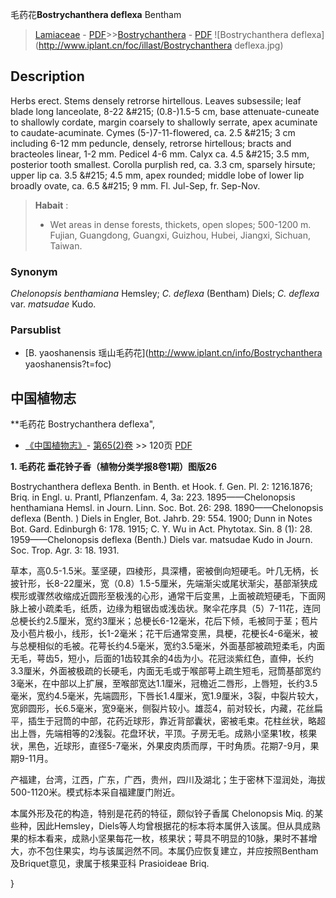 毛药花**Bostrychanthera deflexa** Bentham

> [Lamiaceae](http://www.iplant.cn/info/Lamiaceae?t=foc) - [PDF](http://www.iplant.cn/foc/pdf/Lamiaceae.pdf)>>[Bostrychanthera](http://www.iplant.cn/info/Bostrychanthera?t=foc) - [PDF](http://www.iplant.cn/foc/pdf/Bostrychanthera.pdf)
![Bostrychanthera deflexa](http://www.iplant.cn/foc/illast/Bostrychanthera deflexa.jpg)

## Description

Herbs erect. Stems densely retrorse hirtellous. Leaves subsessile; leaf blade long lanceolate, 8-22 &amp;#215; (0.8-)1.5-5 cm, base attenuate-cuneate to shallowly cordate, margin coarsely to shallowly serrate, apex acuminate to caudate-acuminate. Cymes (5-)7-11-flowered, ca. 2.5 &amp;#215; 3 cm including 6-12 mm peduncle, densely, retrorse hirtellous; bracts and bracteoles linear, 1-2 mm. Pedicel 4-6 mm. Calyx ca. 4.5 &amp;#215; 3.5 mm, posterior tooth smallest. Corolla purplish red, ca. 3.3 cm, sparsely hirsute; upper lip ca. 3.5 &amp;#215; 4.5 mm, apex rounded; middle lobe of lower lip broadly ovate, ca. 6.5 &amp;#215; 9 mm. Fl. Jul-Sep, fr. Sep-Nov.


> **Habait** : 
>* Wet areas in dense forests, thickets, open slopes; 500-1200 m. Fujian, Guangdong, Guangxi, Guizhou, Hubei, Jiangxi, Sichuan, Taiwan.

### Synonym
*Chelonopsis benthamiana* Hemsley; *C. deflexa* (Bentham) Diels; *C. deflexa* var. *matsudae* Kudo.



### Parsublist

* [B.  yaoshanensis  瑶山毛药花](http://www.iplant.cn/info/Bostrychanthera yaoshanensis?t=foc)

## 中国植物志



**毛药花 Bostrychanthera deflexa",



* [《中国植物志》](http://www.iplant.cn/frps)- [第65(2)卷](http://www.iplant.cn/frps/vol/65(2)) >> 120页 [PDF](http://www.iplant.cn/frps/pdf/65(2)/120.PDF)


**1. 毛药花 垂花铃子香（植物分类学报8卷1期）图版26**

Bostrychanthera deflexa Benth. in Benth. et Hook. f. Gen. Pl. 2: 1216.1876; Briq. in Engl. u. Prantl, Pflanzenfam. 4, 3a: 223. 1895——Chelonopsis henthamiana Hemsl. in Journ. Linn. Soc. Bot. 26: 298. 1890——Chelonopsis deflexa (Benth. ) Diels in Engler, Bot. Jahrb. 29: 554. 1900; Dunn in Notes Bot. Gard. Edinburgh 6: 178. 1915; C. Y. Wu in Act. Phytotax. Sin. 8 (1): 28. 1959——Chelonopsis deflexa (Benth.) Diels var. matsudae Kudo in Journ. Soc. Trop. Agr. 3: 18. 1931.

草本，高0.5-1.5米。茎坚硬，四棱形，具深槽，密被倒向短硬毛。叶几无柄，长披针形，长8-22厘米，宽（0.8）1.5-5厘米，先端渐尖或尾状渐尖，基部渐狭成楔形或骤然收缩成近圆形至极浅的心形，通常干后变黑，上面被疏短硬毛，下面网脉上被小疏柔毛，纸质，边缘为粗锯齿或浅齿状。聚伞花序具（5）7-11花，连同总梗长约2.5厘米，宽约3厘米；总梗长6-12毫米，花后下倾，毛被同于茎；苞片及小苞片极小，线形，长1-2毫米；花干后通常变黑，具梗，花梗长4-6毫米，被与总梗相似的毛被。花萼长约4.5毫米，宽约3.5毫米，外面基部被疏短柔毛，内面无毛，萼齿5，短小，后面的1齿较其余的4齿为小。花冠淡紫红色，直伸，长约3.3厘米，外面被极疏的长硬毛，内面无毛或于喉部萼上疏生短毛，冠筒基部宽约3毫米，在中部以上扩展，至喉部宽达1.1厘米，冠檐近二唇形，上唇短，长约3.5毫米，宽约4.5毫米，先端圆形，下唇长1.4厘米，宽1.9厘米，3裂，中裂片较大，宽卵圆形，长6.5毫米，宽9毫米，侧裂片较小。雄蕊4，前对较长，内藏，花丝扁平，插生于冠筒的中部，花药近球形，靠近背部囊状，密被毛束。花柱丝状，略超出上唇，先端相等的2浅裂。花盘环状，平顶。子房无毛。成熟小坚果1枚，核果状，黑色，近球形，直径5-7毫米，外果皮肉质而厚，干时角质。花期7-9月，果期9-11月。

产福建，台湾，江西，广东，广西，贵州，四川及湖北；生于密林下湿润处，海拔500-1120米。模式标本采自福建厦门附近。

本属外形及花的构造，特别是花药的特征，颇似铃子香属 Chelonopsis Miq. 的某些种，因此Hemsley，Diels等人均曾根据花的标本将本属併入该属。但从具成熟果的标本看来，成熟小坚果每花一枚，核果状；萼具不明显的10脉，果时不甚增大，亦不包住果实，均与该属迥然不同。本属仍应恢复建立，并应按照Bentham及Briquet意见，隶属于核果亚科 Prasioideae Briq.



}